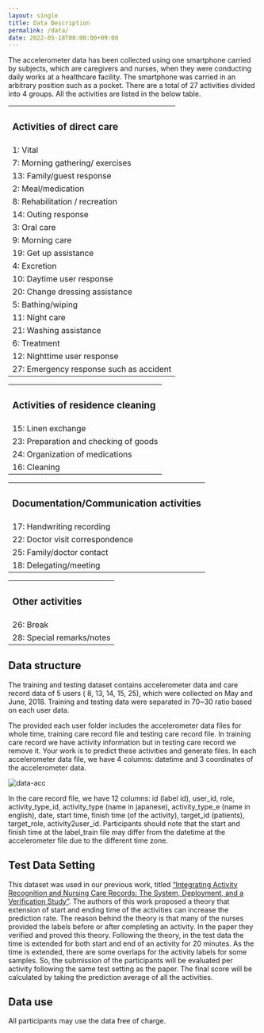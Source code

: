 ```yaml
---
layout: single
title: Data Description
permalink: /data/
date: 2022-05-18T00:00:00+09:00
---
```

The accelerometer data has been collected using one smartphone carried by subjects, which are caregivers and nurses, when they were conducting daily works at a healthcare facility. The smartphone was carried in an arbitrary position such as a pocket. There are a total of 27 activities divided into 4 groups. All the activities are listed in the below table.

<style>
tr,
td {
    border: none;
}

</style>
<table style="border: none">
  <tr>
    <th style="text-align: left"><h3>Activities of direct care</h3></th>
  </tr>
    <tr><td>1: Vital</td></tr>
    <tr><td>7: Morning gathering/ exercises</td></tr>
    <tr><td>13: Family/guest response</td></tr>
    <tr><td>2: Meal/medication</td></tr>
    <tr><td>8: Rehabilitation / recreation</td></tr>
    <tr><td>14: Outing response</td></tr>
    <tr><td>3: Oral care</td></tr>
    <tr><td>9: Morning care</td></tr>
    <tr><td>19: Get up assistance</td></tr>
    <tr><td>4: Excretion</td></tr>
    <tr><td>10: Daytime user response</td></tr>
    <tr><td>20: Change dressing assistance</td></tr>
    <tr><td>5: Bathing/wiping</td></tr>
    <tr><td>11: Night care</td></tr>
    <tr><td>21: Washing assistance</td></tr>
    <tr><td>6: Treatment</td></tr>
    <tr><td>12: Nighttime user response</td></tr>
    <tr><td>27: Emergency response such as accident</td></tr>
</table>

<table>
  <tr>
    <th style="text-align: left"><h3>Activities of residence cleaning</h3></th>
  </tr>
    <tr><td>15: Linen exchange</td></tr>
    <tr><td>23: Preparation and checking of goods</td></tr>
    <tr><td>24: Organization of medications</td></tr>
    <tr><td>16: Cleaning</td></tr>
</table>

<table>
  <tr>
    <th style="text-align: left"><h3>Documentation/Communication activities</h3></th>
  </tr>
    <tr><td>17: Handwriting recording</td></tr>
    <tr><td>22: Doctor visit correspondence</td></tr>
    <tr><td>25: Family/doctor contact</td></tr>
    <tr><td>18: Delegating/meeting</td></tr>
</table>

<table>
  <tr>
    <th style="text-align: left"><h3>Other activities</h3></th>
  </tr>
    <tr><td>26: Break</td></tr>
    <tr><td>28: Special remarks/notes</td></tr>
</table>


## Data structure
The training and testing dataset contains accelerometer data and care record data of 5 users ( 8, 13, 14, 15, 25), which were collected on May and June, 2018. Training and testing data were separated in 70~30 ratio based on each user data.

The provided each user folder includes the accelerometer data files for whole time, training care record file and testing care record file. In training care record we have activity information but in testing care record we remove it. Your work is to predict these activities and generate files.
In each accelerometer data file, we have 4 columns: datetime and 3 coordinates of the accelerometer data.

![data-acc](/nurse2021/assets/data-acc.png)

In the care record file, we have 12 columns: id (label id), user_id, role, activity_type_id, activity_type (name in japanese), activity_type_e (name in english), date, start time, finish time (of the activity), target_id (patients), target_role, activity2user_id. Participants should note that the start and finish time at the label_train file may differ from the datetime at the accelerometer file due to the different time zone.



## Test Data Setting
This dataset was used in our previous work, titled [“Integrating Activity Recognition and Nursing Care Records: The System, Deployment, and a Verification Study”](https://dl.acm.org/doi/abs/10.1145/3351244). The authors of this work proposed a theory that  extension of start and ending time of the activities can increase the prediction rate. The reason behind the theory is that many of the nurses provided the labels before or after completing an activity. In the paper they verified and proved this theory. Following the theory, in the test data the time is extended for both start and end of an activity for 20 minutes. As the time is extended, there are some overlaps for the activity labels for some samples. So, the submission of the participants will be evaluated per activity following the same test setting as the paper. The final score will be calculated by taking the prediction average of all the activities.

## Data use
All participants may use the data free of charge.

<!--
The accelerometer data has been collected using one smartphone carried by subjects, which are caregivers and nurses, when they were conducting daily works at a healthcare facility. The smartphone was carried in an arbitrary position such as a pocket. There are a total of 27 activities divided into 4 groups. All the activities are listed in the below table.

<ul>
  <li><b>Position of the Mobile phone:</b> Attached in right arm using armband</li>
  <li><b>Sampling rate:</b> 60 Hz</li>
  <li><b>Preprocessing:</b> No preprocessing method is applied on this data</li>
  <li><b>Training and Testing data:</b> <a href = "https://ieee-dataport.org/open-access/nurse-care-activities-datasets-laboratory-and-real-field">Download the training and testing data</a></li>
</ul>

<style>
ul.no-bullets {
  list-style-type: none;
  margin: 1;
  padding: 1;
}
</style>
### Activities of direct care
<ul class="no-bullets">
  <li> 1: Vital </li>
  <li> 7: Morning gathering/ exercises </li>
  <li> 13: Family/guest response </li>
  <li> 2: Meal/medication </li>
  <li> 8: Rehabilitation / recreation </li>
  <li> 14: Outing response </li>
  <li> </li>
  <li> </li>
  <li> </li>
  <li> </li>
  <li> </li>
  <li> </li>
</ul>

## Data structure (not final)
### Training
In this challenge, participants are provided training data and test data. Training data contains accelerometer data from 12 subjects (2, 3, 4, 5, 6, 7, 9, 12, 17, 19, 21, and 22) and the activity labels file, which was collected in May and June, 2018 (before June 18th). Test data contains the data of 12 subjects (same id with the train data), which was collected in June, 2018 (at 18th and afterward).

The provided training data folder includes the accelerometer data files of 12 subjects and the “label” folder, which contains “label_train.csv”.

In each accelerometer data file, we have 4 columns: datetime and 3 coordinates of the accelerometer data.

In the label file (“label.csv”), we have 12 columns: id (label id), user_id, role, activity_type_id, activity_type (name in japanese), activity_type_e (name in english), date, start time, finish time (of the activity), target_id (patients), target_role, activity2user_id. Participants should note that the start and finish time at the label_train file may differ from the datetime at the accelerometer file due to the different time zone.

<ul>
  <li>Field accelerometer data (6 subjects)</li>
  <li>Lab  accelerometer data (2 subjects)</li>
  <li>labels of field data</li>
  <li>labels of lab data</li>
</ul>

### Testing
This dataset was used in our previous work, titled “Integrating Activity Recognition and Nursing Care Records: The System, Deployment, and a Verification Study”. The authors of this work proposed a theory that extension of start and ending time of the activities can increase the prediction rate. The reason behind the theory is that many of the nurses provided the labels before or after completing an activity. In the paper they verified and proved this theory. Following the theory, in the test data the time is extended for both start and end of an activity for 20 minutes. As the time is extended, there are some overlaps for the activity labels for some samples. So, the submission of the participants will be evaluated per activity following the same test setting as the paper. The final score will be calculated by taking the prediction average of all the activities.

<ul>
  <li>Field accelerometer data (3 subjects) </li>
</ul>
--->

